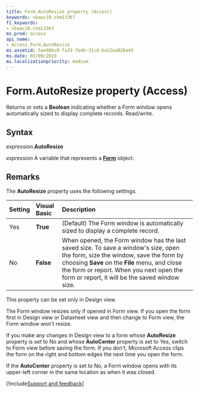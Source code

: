 ```yaml
---
title: Form.AutoResize property (Access)
keywords: vbaac10.chm13367
f1_keywords:
- vbaac10.chm13367
ms.prod: access
api_name:
- Access.Form.AutoResize
ms.assetid: 5ae98bc8-fa33-7e4b-31c8-ba22aa026a45
ms.date: 03/09/2019
ms.localizationpriority: medium
---
```



# Form.AutoResize property (Access)

Returns or sets a **Boolean** indicating whether a Form window opens automatically sized to display complete records. Read/write.


## Syntax

_expression_.**AutoResize**

_expression_ A variable that represents a **[Form](Access.Form.md)** object.


## Remarks

The **AutoResize** property uses the following settings.

|Setting|Visual Basic|Description|
|:-----|:-----|:-----|
|Yes|**True**|(Default) The Form window is automatically sized to display a complete record.|
|No|**False**|When opened, the Form window has the last saved size. To save a window's size, open the form, size the window, save the form by choosing **Save** on the **File** menu, and close the form or report. When you next open the form or report, it will be the saved window size.|

This property can be set only in Design view.

The Form window resizes only if opened in Form view. If you open the form first in Design view or Datasheet view and then change to Form view, the Form window won't resize.

If you make any changes in Design view to a form whose **AutoResize** property is set to No and whose **AutoCenter** property is set to Yes, switch to Form view before saving the form. If you don't, Microsoft Access clips the form on the right and bottom edges the next time you open the form.

If the **AutoCenter** property is set to No, a Form window opens with its upper-left corner in the same location as when it was closed.




[!include[Support and feedback](~/includes/feedback-boilerplate.md)]
